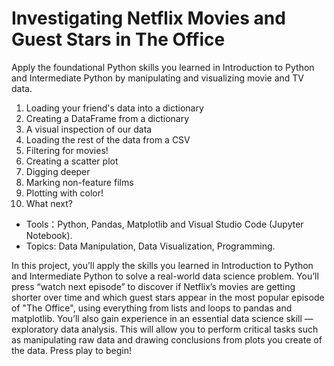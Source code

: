 # Investigating Netflix Movies and Guest Stars in The Office

Apply the foundational Python skills you learned in Introduction to Python and Intermediate Python by manipulating and visualizing movie and TV data.

1. Loading your friend's data into a dictionary
2. Creating a DataFrame from a dictionary
3. A visual inspection of our data
4. Loading the rest of the data from a CSV
5. Filtering for movies!
6. Creating a scatter plot
7. Digging deeper
8. Marking non-feature films
9. Plotting with color!
10. What next?

- Tools：Python, Pandas, Matplotlib and Visual Studio Code (Jupyter Notebook).
- Topics: Data Manipulation, Data Visualization, Programming.

In this project, you’ll apply the skills you learned in Introduction to Python and Intermediate Python to solve a real-world data science problem. You’ll press “watch next episode” to discover if Netflix’s movies are getting shorter over time and which guest stars appear in the most popular episode of "The Office", using everything from lists and loops to pandas and matplotlib. You’ll also gain experience in an essential data science skill — exploratory data analysis. This will allow you to perform critical tasks such as manipulating raw data and drawing conclusions from plots you create of the data. Press play to begin!